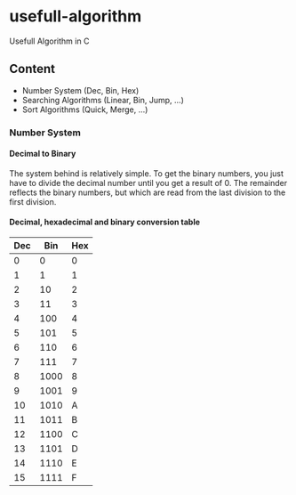 # usefull-algorithm

Usefull Algorithm in C

## Content

- Number System (Dec, Bin, Hex)
- Searching Algorithms (Linear, Bin, Jump, ...)
- Sort Algorithms (Quick, Merge, ...)

### Number System

#### Decimal to Binary

The system behind is relatively simple. 
To get the binary numbers, you just have to divide the decimal number until you get a result of 0. 
The remainder reflects the binary numbers, but which are read from the last division to the first division.

#### Decimal, hexadecimal and binary conversion table

| Dec | Bin    | Hex |
| --- | ---    | --- |
| 0   | 0      | 0   |
| 1   | 1      | 1   |
| 2   | 10     | 2   |
| 3   | 11     | 3   |
| 4   | 100    | 4   |
| 5   | 101    | 5   |
| 6   | 110    | 6   |
| 7   | 111    | 7   |
| 8   | 1000   | 8   |
| 9   | 1001   | 9   |
| 10  | 1010   | A   |
| 11  | 1011   | B   |
| 12  | 1100   | C   |
| 13  | 1101   | D   |
| 14  | 1110   | E   |
| 15  | 1111   | F   |
